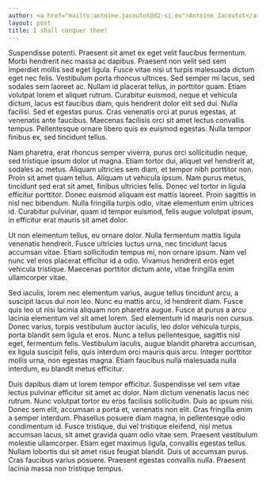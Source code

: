 ```yaml
---
author: <a href="mailto:antoine.jacoutot@d2-si.eu">Antoine Jacoutot</a>
layout: post
title: I shall conquer thee!
---
```


Suspendisse potenti. Praesent sit amet ex eget velit faucibus fermentum. Morbi
hendrerit nec massa ac dapibus. Praesent non velit sed sem imperdiet mollis sed
eget ligula. Fusce vitae nisi ut turpis malesuada dictum eget nec felis.
Vestibulum porta rhoncus ultrices. Sed semper mi lacus, sed sodales sem laoreet
ac. Nullam id placerat tellus, in porttitor quam. Etiam volutpat lorem et
aliquet rutrum. Curabitur euismod, neque et vehicula dictum, lacus est faucibus
diam, quis hendrerit dolor elit sed dui. Nulla facilisi. Sed et egestas purus.
Cras venenatis orci at purus egestas, at venenatis ante faucibus. Maecenas
facilisis orci sit amet lectus convallis tempus. Pellentesque ornare libero quis
ex euismod egestas. Nulla tempor finibus ex, sed tincidunt tellus.

Nam pharetra, erat rhoncus semper viverra, purus orci sollicitudin neque, sed
tristique ipsum dolor ut magna. Etiam tortor dui, aliquet vel hendrerit at,
sodales ac metus. Aliquam ultricies sem diam, et tempor nibh porttitor non.
Proin sit amet quam tellus. Aliquam ut vehicula ipsum. Nam purus metus,
tincidunt sed erat sit amet, finibus ultricies felis. Donec vel tortor in ligula
efficitur porttitor. Donec euismod aliquam est mattis laoreet. Proin sagittis in
nisl nec bibendum. Nulla fringilla turpis odio, vitae elementum enim ultrices
id. Curabitur pulvinar, quam id tempor euismod, felis augue volutpat ipsum, in
efficitur erat mauris sit amet dolor.

Ut non elementum tellus, eu ornare dolor. Nulla fermentum mattis ligula
venenatis hendrerit. Fusce ultricies luctus urna, nec tincidunt lacus accumsan
vitae. Etiam sollicitudin tempus mi, non ornare ipsum. Nam vel nunc vel eros
placerat efficitur id a odio. Vivamus hendrerit eros eget vehicula tristique.
Maecenas porttitor dictum ante, vitae fringilla enim ullamcorper vitae.

Sed iaculis, lorem nec elementum varius, augue tellus tincidunt arcu, a suscipit
lacus dui non leo. Nunc eu mattis arcu, id hendrerit diam. Fusce quis leo ut
nisi lacinia aliquam non pharetra augue. Fusce at purus a arcu lacinia elementum
vel sit amet lorem. Sed elementum id mauris non cursus. Donec varius, turpis
vestibulum auctor iaculis, leo dolor vehicula turpis, porta blandit sem ligula
et eros. Nunc a tellus pellentesque, sagittis nisl eget, fermentum felis.
Vestibulum iaculis, augue blandit pharetra accumsan, ex ligula suscipit felis,
quis interdum orci mauris quis arcu. Integer porttitor mollis urna, non egestas
magna. Etiam faucibus nulla malesuada nulla interdum, eu blandit metus
efficitur.

Duis dapibus diam ut lorem tempor efficitur. Suspendisse vel sem vitae lectus
pulvinar efficitur sit amet ac dolor. Nam dictum venenatis lacus nec rutrum.
Nunc volutpat tortor eu eros facilisis sollicitudin. Duis ac ipsum nisi. Donec
sem elit, accumsan a porta et, venenatis non elit. Cras fringilla enim a semper
interdum. Phasellus posuere diam magna, in pellentesque odio condimentum id.
Fusce tristique, dui vel tristique eleifend, nisl metus accumsan lacus, sit amet
gravida quam odio vitae sem. Praesent vestibulum molestie ullamcorper. Etiam
eget maximus ligula, convallis egestas tellus. Nullam lobortis dui sit amet
risus feugiat blandit. Duis ut accumsan purus. Cras faucibus varius posuere.
Praesent egestas convallis nulla. Praesent lacinia massa non tristique tempus.
